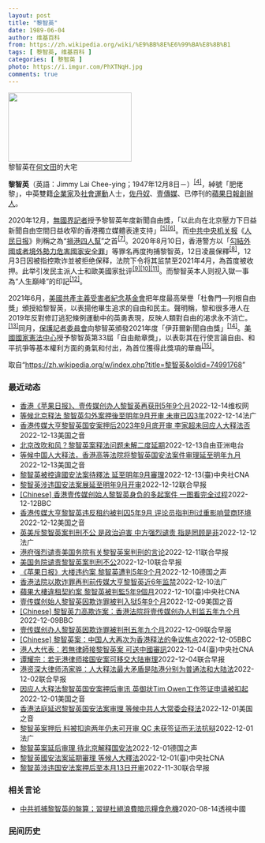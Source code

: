 ```yaml
---
layout: post
title: "黎智英"
date: 1989-06-04
author: 维基百科
from: https://zh.wikipedia.org/wiki/%E9%BB%8E%E6%99%BA%E8%8B%B1
tags: [ 黎智英, 维基百科 ]
categories: [ 黎智英 ]
photo: https://i.imgur.com/PhXTNqH.jpg
comments: true
---
```

<div class="mw-parser-output"><div id="noteTA-97071178" class="noteTA"><div class="noteTA-group"><div data-noteta-group-source="module" data-noteta-group="IT"></div></div><div class="noteTA-local"><div data-noteta-code="zh:巧克力; zh-tw:巧克力; zh-hk:朱古力; zh-cn:巧克力;"></div><div data-noteta-code="zh-tw:黑道; zh-hk:黑社會; zh-cn:黑社会;"></div><div data-noteta-code="zh-tw:飯店; zh-hk:酒店; zh-cn:饭店;"></div><div data-noteta-code="zh-tw:伍佛維茲; zh-hk:沃夫維茲 ;zh-cn:沃尔福威茨;"></div></div></div>

<div class="thumb tright"><div class="thumbinner" style="width:252px;"><a href="/wiki/File:Jimmy_Lai_Chee-ying_home_in_Ho_Man_Tin_20200418.png" class="image"><img alt="" src="//upload.wikimedia.org/wikipedia/commons/thumb/9/9f/Jimmy_Lai_Chee-ying_home_in_Ho_Man_Tin_20200418.png/250px-Jimmy_Lai_Chee-ying_home_in_Ho_Man_Tin_20200418.png" decoding="async" width="250" height="140" class="thumbimage" srcset="//upload.wikimedia.org/wikipedia/commons/thumb/9/9f/Jimmy_Lai_Chee-ying_home_in_Ho_Man_Tin_20200418.png/375px-Jimmy_Lai_Chee-ying_home_in_Ho_Man_Tin_20200418.png 1.5x, //upload.wikimedia.org/wikipedia/commons/thumb/9/9f/Jimmy_Lai_Chee-ying_home_in_Ho_Man_Tin_20200418.png/500px-Jimmy_Lai_Chee-ying_home_in_Ho_Man_Tin_20200418.png 2x" data-file-width="861" data-file-height="481"></a>  <div class="thumbcaption"><div class="magnify"><a href="/wiki/File:Jimmy_Lai_Chee-ying_home_in_Ho_Man_Tin_20200418.png" class="internal" title="放大"></a></div>黎智英在<a href="/wiki/%E4%BD%95%E6%96%87%E7%94%B0" title="何文田">何文田</a>的大宅</div></div></div>
<p><b>黎智英</b>（英語：<span lang="en">Jimmy Lai Chee-ying</span>；1947年12月8日<span class="useeditintro" title="Template:BLP editintro">－</span>）<sup id="cite_ref-7" class="reference"><a href="#cite_note-7">[4]</a></sup>，綽號「肥佬黎」，中英雙籍<a href="/wiki/%E4%BC%81%E4%B8%9A%E5%AE%B6" title="企业家">企業家</a>及<a href="/wiki/%E7%A4%BE%E6%9C%83%E9%81%8B%E5%8B%95" title="社會運動">社會運動</a>人士，<a href="/wiki/%E4%BD%90%E4%B8%B9%E5%A5%B4" title="佐丹奴">佐丹奴</a>、<a href="/wiki/%E5%A3%B9%E5%82%B3%E5%AA%92" title="壹傳媒">壹傳媒</a>、已停刊的<a href="/wiki/%E8%98%8B%E6%9E%9C%E6%97%A5%E5%A0%B1_(%E9%A6%99%E6%B8%AF)" title="蘋果日報 (香港)">蘋果日報</a><a href="/wiki/%E5%89%B5%E8%BE%A6%E4%BA%BA" class="mw-redirect" title="創辦人">創辦人</a>。
</p><p>2020年12月，<a href="/wiki/%E7%84%A1%E5%9C%8B%E7%95%8C%E8%A8%98%E8%80%85" class="mw-redirect" title="無國界記者">無國界記者</a>授予黎智英年度新聞自由獎，「以此向在北京壓力下日益新聞自由空間日益收窄的香港獨立媒體表達支持」<sup id="cite_ref-8" class="reference"><a href="#cite_note-8">[5]</a></sup><sup id="cite_ref-9" class="reference"><a href="#cite_note-9">[6]</a></sup>。而<a href="/wiki/%E4%B8%AD%E5%85%B1%E4%B8%AD%E5%A4%AE%E6%9C%BA%E5%85%B3%E6%8A%A5" title="中共中央机关报">中共中央机关报</a>《<a href="/wiki/%E4%BA%BA%E6%B0%91%E6%97%A5%E6%8A%A5" title="人民日报">人民日报</a>》則稱之為“<a href="/wiki/%E7%A5%B8%E6%B8%AF%E5%9B%9B%E4%BA%BA%E5%B8%AE" title="祸港四人帮">禍港四人幫</a>”之首<sup id="cite_ref-王平2019_10-0" class="reference"><a href="#cite_note-王平2019-10">[7]</a></sup>。2020年8月10日，香港警方以「<a href="/wiki/%E4%B8%AD%E8%8F%AF%E4%BA%BA%E6%B0%91%E5%85%B1%E5%92%8C%E5%9C%8B%E9%A6%99%E6%B8%AF%E7%89%B9%E5%88%A5%E8%A1%8C%E6%94%BF%E5%8D%80%E7%B6%AD%E8%AD%B7%E5%9C%8B%E5%AE%B6%E5%AE%89%E5%85%A8%E6%B3%95" title="中華人民共和國香港特別行政區維護國家安全法">勾結外國或者境外勢力危害國家安全罪</a>」等罪名再度拘捕黎智英，12日凌晨保釋<sup id="cite_ref-auto_11-0" class="reference"><a href="#cite_note-auto-11">[8]</a></sup>，12月3日因被指控欺诈並被拒绝保释，法院下令将其监禁至2021年4月，為首度被收押。此举引发民主派人士和歐美國家批评<sup id="cite_ref-12" class="reference"><a href="#cite_note-12">[9]</a></sup><sup id="cite_ref-13" class="reference"><a href="#cite_note-13">[10]</a></sup><sup id="cite_ref-over100_14-0" class="reference"><a href="#cite_note-over100-14">[11]</a></sup>。而黎智英本人则视入獄一事為“人生巔峰”的印記<sup id="cite_ref-15" class="reference"><a href="#cite_note-15">[12]</a></sup>。
</p><p>2021年6月，<a href="/wiki/%E5%85%B1%E7%94%A2%E4%B8%BB%E7%BE%A9%E5%8F%97%E9%9B%A3%E8%80%85%E7%B4%80%E5%BF%B5%E5%9F%BA%E9%87%91%E6%9C%83" title="共產主義受難者紀念基金會">美國共產主義受害者紀念基金會</a>把年度最高榮譽「杜魯門—列根自由獎」頒授給黎智英，以表揚他畢生追求的自由和民主。聲明稱，黎和很多港人在2019年反對修訂逃犯條例運動中的英勇表現，反映人類對自由的渴求永不消亡。<sup id="cite_ref-16" class="reference"><a href="#cite_note-16">[13]</a></sup>同月，<a href="/wiki/%E4%BF%9D%E8%AD%B7%E8%A8%98%E8%80%85%E5%A7%94%E5%93%A1%E6%9C%83" title="保護記者委員會">保護記者委員會</a>向黎智英頒發2021年度「伊菲爾新聞自由獎」<sup id="cite_ref-17" class="reference"><a href="#cite_note-17">[14]</a></sup>。<a href="/wiki/%E5%9C%8B%E5%AE%B6%E6%86%B2%E6%B3%95%E4%B8%AD%E5%BF%83" title="國家憲法中心">美國國家憲法中心</a>授予黎智英第33屆「自由勛章獎」，以表彰其在行使言論自由、和平抗爭等基本權利方面的勇氣和付出，為首位獲得此獎項的華裔<sup id="cite_ref-18" class="reference"><a href="#cite_note-18">[15]</a></sup>。
</p>
</div><noscript><img src="//zh.wikipedia.org/wiki/Special:CentralAutoLogin/start?type=1x1" alt="" title="" width="1" height="1" style="border: none; position: absolute;"></noscript>
<div class="printfooter" data-nosnippet="">取自“<a dir="ltr" href="https://zh.wikipedia.org/w/index.php?title=黎智英&amp;oldid=74991768">https://zh.wikipedia.org/w/index.php?title=黎智英&amp;oldid=74991768</a>”</div><div id="recent-news"><h3>最近动态</h3><ul><li><a href="https://nodebe4.github.io/waimei/2022-12-14/%E9%A6%99%E6%B8%AF-%E8%8B%B9%E6%9E%9C%E6%97%A5%E6%8A%A5-%E5%A3%B9%E4%BC%A0%E5%AA%92%E5%88%9B%E5%8A%9E%E4%BA%BA%E9%BB%8E%E6%99%BA%E8%8B%B1%E5%86%8D%E8%8E%B7%E5%88%915%E5%B9%B49%E4%B8%AA%E6%9C%88" title="香港《苹果日报》、壹传媒创办人黎智英再获刑5年9个月—— （维权网信息中心报道）2022年12月15日，本网获悉:香港当局再次对支持民主人权的香港《苹果日报》、壹传媒创办人黎智英判刑5年9个月。...">香港《苹果日报》、壹传媒创办人黎智英再获刑5年9个月</a><time>2022-12-14</time><a class="tag">维权网</a></li>
<li><a href="https://nodebe4.github.io/waimei/2022-12-14/%E7%AD%89%E5%80%99%E5%8C%97%E4%BA%AC%E9%87%8A%E6%B3%95-%E9%BB%8E%E6%99%BA%E8%8B%B1%E5%8B%BE%E5%A4%96%E6%A1%88%E6%8A%BC%E5%BE%8C%E8%87%B3%E6%98%8E%E5%B9%B49%E6%9C%88%E5%BC%80%E5%AE%A1-%E6%9C%AA%E5%AE%A1%E5%B7%B2%E5%9B%9A3%E5%B9%B4" title="等候北京释法 黎智英勾外案押後至明年9月开审 未审已囚3年—— 14/12/2022 - 09:35 港府为阻壹传媒创办人黎智英在涉嫌触犯《港区国安法》的串谋勾结外国势力罪的审讯中聘用英国御用大...">等候北京释法 黎智英勾外案押後至明年9月开审  未审已囚3年</a><time>2022-12-14</time><a class="tag">法广</a></li>
<li><a href="https://nodebe4.github.io/waimei/2022-12-13/%E9%A6%99%E6%B8%AF%E4%BC%A0%E5%AA%92%E5%A4%A7%E4%BA%A8%E9%BB%8E%E6%99%BA%E8%8B%B1%E5%9B%BD%E5%AE%89%E6%A1%88%E6%8A%BC%E5%90%8E2023%E5%B9%B49%E6%9C%88%E5%BA%95%E5%BC%80%E5%AE%A1-%E6%9D%8E%E5%AE%B6%E8%B6%85%E6%9C%AA%E5%9B%9E%E5%BA%94%E4%BA%BA%E5%A4%A7%E9%87%8A%E6%B3%95%E5%90%A6" title="香港传媒大亨黎智英国安案押后2023年9月底开审 李家超未回应人大释法否—— Tue, 13 Dec 2022 18:13:24 GMT 香港壹传媒创始人黎智英抵达西九龙警局 (2020年10月...">香港传媒大亨黎智英国安案押后2023年9月底开审 李家超未回应人大释法否</a><time>2022-12-13</time><a class="tag">美国之音</a></li>
<li><a href="https://nodebe4.github.io/waimei/2022-12-13/%E5%8C%97%E4%BA%AC%E6%94%B9%E5%90%B9%E5%92%8C%E9%A3%8E-%E9%BB%8E%E6%99%BA%E8%8B%B1%E6%A1%88%E9%87%8A%E6%B3%95%E9%97%AE%E9%A2%98%E6%9C%AA%E8%A7%A3%E4%BA%8C%E5%BA%A6%E5%BB%B6%E6%9C%9F" title="北京改吹和风？黎智英案释法问题未解二度延期—— 香港壹传媒创办人黎智英被控违反《香港国安法》，因人大常委会未处理港府的释法要求，案件开审日二度延后至明年九月底。人大常委会委员谭耀宗更在释法一事上...">北京改吹和风？黎智英案释法问题未解二度延期</a><time>2022-12-13</time><a class="tag">自由亚洲电台</a></li>
<li><a href="https://nodebe4.github.io/waimei/2022-12-13/%E7%AD%89%E5%80%99%E4%B8%AD%E5%9B%BD%E4%BA%BA%E5%A4%A7%E9%87%8A%E6%B3%95-%E9%A6%99%E6%B8%AF%E9%AB%98%E7%AD%89%E6%B3%95%E9%99%A2%E5%B0%86%E9%BB%8E%E6%99%BA%E8%8B%B1%E5%9B%BD%E5%AE%89%E6%B3%95%E6%A1%88%E4%BB%B6%E5%AE%A1%E7%90%86%E5%BB%B6%E8%87%B3%E6%98%8E%E5%B9%B4%E4%B9%9D%E6%9C%88" title="等候中国人大释法，香港高等法院将黎智英国安法案件审理延至明年九月—— Tue, 13 Dec 2022 13:35:16 GMT 资料照：香港警察押送壹传媒集团创始人黎智英走向一辆监狱警车。(2...">等候中国人大释法，香港高等法院将黎智英国安法案件审理延至明年九月</a><time>2022-12-13</time><a class="tag">美国之音</a></li>
<li><a href="https://nodebe4.github.io/waimei/2022-12-13/%E9%BB%8E%E6%99%BA%E8%8B%B1%E8%A2%AB%E6%8E%A7%E9%81%95%E5%9C%8B%E5%AE%89%E6%B3%95%E6%A1%88%E5%BE%85%E9%87%8B%E6%B3%95-%E5%BB%B6%E8%87%B3%E6%98%8E%E5%B9%B49%E6%9C%88%E5%AF%A9%E7%90%86" title="黎智英被控違國安法案待釋法 延至明年9月審理—— （中央社記者張謙香港13日電）香港壹傳媒集團創辦人黎智英被當局依國安法起訴的案件，押後至明年9月審理，以待中國全國人大常委會釋法。 綜合本地媒體...">黎智英被控違國安法案待釋法  延至明年9月審理</a><time>2022-12-13</time><a class="tag">(臺)中央社CNA</a></li>
<li><a href="https://nodebe4.github.io/waimei/2022-12-12/%E9%BB%8E%E6%99%BA%E8%8B%B1%E6%B6%89%E8%BF%9D%E5%9B%BD%E5%AE%89%E6%B3%95%E6%A1%88%E5%B1%95%E5%BB%B6%E8%87%B3%E6%98%8E%E5%B9%B49%E6%9C%88%E5%BC%80%E5%AE%A1" title="黎智英涉违国安法案展延至明年9月开审—— 香港壹传媒创办人黎智英涉嫌违反《香港国安法》案件原定星期二（12月13日）开审，律政司向法院申请押后至明年1月，以等待中国全国人大常委会释法，辩方认为应...">黎智英涉违国安法案展延至明年9月开审</a><time>2022-12-12</time><a class="tag">联合早报</a></li>
<li><a href="https://nodebe4.github.io/waimei/2022-12-12/Chinese-%E9%A6%99%E6%B8%AF%E5%A3%B9%E4%BC%A0%E5%AA%92%E5%88%9B%E5%A7%8B%E4%BA%BA%E9%BB%8E%E6%99%BA%E8%8B%B1%E8%BA%AB%E8%B4%9F%E7%9A%84%E5%A4%9A%E8%B5%B7%E6%A1%88%E4%BB%B6-%E4%B8%80%E5%9B%BE%E7%9C%8B%E5%AE%8C%E5%85%A8%E8%BF%87%E7%A8%8B" title="[Chinese] 香港壹传媒创始人黎智英身负的多起案件 一图看完全过程—— 香港壹传媒创始人黎智英身负的多起案件 一图看完全过程 2022年12月10日 最近更新： 59 分钟前 图像来源，S...">[Chinese] 香港壹传媒创始人黎智英身负的多起案件 一图看完全过程</a><time>2022-12-12</time><a class="tag">BBC</a></li>
<li><a href="https://nodebe4.github.io/waimei/2022-12-12/%E9%A6%99%E6%B8%AF%E4%BC%A0%E5%AA%92%E5%A4%A7%E4%BA%A8%E9%BB%8E%E6%99%BA%E8%8B%B1%E8%BF%9D%E5%8F%8D%E7%A7%9F%E7%BA%A6%E8%A2%AB%E5%88%A4%E5%9B%9A5%E5%B9%B49%E6%9C%88-%E8%AF%84%E8%AE%BA%E5%91%98%E6%8C%87%E5%88%A4%E5%88%91%E8%BF%87%E9%87%8D%E5%BD%B1%E5%93%8D%E8%90%A5%E5%95%86%E7%8E%AF%E5%A2%83" title="香港传媒大亨黎智英违反租约被判囚5年9月 评论员指判刑过重影响营商环境—— Mon, 12 Dec 2022 18:28:12 GMT 香港壹傳媒創辦人黎智英因違反租約被判監禁5年9個月，有市民...">香港传媒大亨黎智英违反租约被判囚5年9月 评论员指判刑过重影响营商环境</a><time>2022-12-12</time><a class="tag">美国之音</a></li>
<li><a href="https://nodebe4.github.io/waimei/2022-12-12/%E8%8B%B1%E7%BE%8E%E6%96%A5%E9%BB%8E%E6%99%BA%E8%8B%B1%E6%A1%88%E5%88%A4%E5%88%91%E4%B8%8D%E5%85%AC-%E6%98%AF%E6%94%BF%E6%B2%BB%E8%BF%AB%E5%AE%B3-%E4%B8%AD%E6%96%B9%E5%BC%BA%E7%83%88%E8%B0%B4%E8%B4%A3-%E6%8C%87%E6%98%AF%E7%BD%94%E9%A1%BE%E6%98%AF%E9%9D%9E" title="英美斥黎智英案判刑不公 是政治迫害 中方强烈谴责 指是罔顾是非—— 12/12/2022 - 09:39 中国和西方世界再次就壹传媒创办人黎智英的判刑而对骂。 美国国务院发言人普赖斯（Ned P...">英美斥黎智英案判刑不公 是政治迫害   中方强烈谴责 指是罔顾是非</a><time>2022-12-12</time><a class="tag">法广</a></li>
<li><a href="https://nodebe4.github.io/waimei/2022-12-11/%E6%B8%AF%E5%BA%9C%E5%BC%BA%E7%83%88%E8%B0%B4%E8%B4%A3%E7%BE%8E%E5%9B%BD%E5%8A%A1%E9%99%A2%E6%9C%89%E5%85%B3%E9%BB%8E%E6%99%BA%E8%8B%B1%E6%A1%88%E5%88%A4%E5%88%91%E7%9A%84%E8%A8%80%E8%AE%BA" title="港府强烈谴责美国务院有关黎智英案判刑的言论—— 针对美国国务院批香港壹传媒创办人黎智英案判刑不公，香港特区政府强烈谴责及反对美国国务院相关言论，并称美方完全罔顾事实。 据香港特区政府新闻公报网站...">港府强烈谴责美国务院有关黎智英案判刑的言论</a><time>2022-12-11</time><a class="tag">联合早报</a></li>
<li><a href="https://nodebe4.github.io/waimei/2022-12-10/%E7%BE%8E%E5%9B%BD%E5%8A%A1%E9%99%A2%E8%B0%B4%E8%B4%A3%E9%BB%8E%E6%99%BA%E8%8B%B1%E6%A1%88%E5%88%A4%E5%88%91%E4%B8%8D%E5%85%AC" title="美国务院谴责黎智英案判刑不公—— 美国国务院谴责黎智英案判刑不公，并呼吁中方尊重香港的新闻自由。 美国国务院发言人普莱斯（Ned Price）星期天（12月11日）在推特发文称，美国谴责黎智英案...">美国务院谴责黎智英案判刑不公</a><time>2022-12-10</time><a class="tag">联合早报</a></li>
<li><a href="https://nodebe4.github.io/waimei/2022-12-10/%E8%8B%B9%E6%9E%9C%E6%97%A5%E6%8A%A5-%E5%A4%A7%E6%A5%BC%E8%BF%9D%E7%BA%A6%E6%A1%88-%E9%BB%8E%E6%99%BA%E8%8B%B1%E9%81%AD%E5%88%A45%E5%B9%B49%E4%B8%AA%E6%9C%88" title="《苹果日报》大楼违约案 黎智英遭判5年9个月—— 2022-12-10T10:48:56.369Z 黎智英被控违反《苹果日报》大楼的租用契约（资料照片） （德国之声中文网）香港壹传媒集团创办人黎...">《苹果日报》大楼违约案 黎智英遭判5年9个月</a><time>2022-12-10</time><a class="tag">德国之声</a></li>
<li><a href="https://nodebe4.github.io/waimei/2022-12-10/%E9%A6%99%E6%B8%AF%E6%B3%95%E9%99%A2%E4%BB%A5%E6%AC%BA%E8%AF%88%E7%BD%AA%E5%86%8D%E5%88%A4%E5%89%8D%E4%BC%A0%E5%AA%92%E5%A4%A7%E4%BA%A8%E9%BB%8E%E6%99%BA%E8%8B%B1%E8%BF%916%E5%B9%B4%E7%9B%91%E7%A6%81" title="香港法院以欺诈罪再判前传媒大亨黎智英近6年监禁—— 10/12/2022 - 10:16 已经因参与未经允许的抗议集会活动而入狱20个月的香港壹传媒创办人黎智英，12月10日又被香港法院以欺诈罪...">香港法院以欺诈罪再判前传媒大亨黎智英近6年监禁</a><time>2022-12-10</time><a class="tag">法广</a></li>
<li><a href="https://nodebe4.github.io/waimei/2022-12-10/%E8%98%8B%E6%9E%9C%E5%A4%A7%E6%A8%93%E9%81%95%E7%A7%9F%E5%A5%91%E7%B4%84%E6%A1%88-%E9%BB%8E%E6%99%BA%E8%8B%B1%E8%A2%AB%E5%88%A4%E7%9B%A35%E5%B9%B49%E5%80%8B%E6%9C%88" title="蘋果大樓違租契約案 黎智英被判監5年9個月—— （中央社台北10日電）香港壹傳媒集團創辦人黎智英及行政總監黃偉強此前被控違反蘋果大樓租用契約，被裁定欺詐罪，法院今天判黎智英監禁5年9個月，黃偉強...">蘋果大樓違租契約案 黎智英被判監5年9個月</a><time>2022-12-10</time><a class="tag">(臺)中央社CNA</a></li>
<li><a href="https://nodebe4.github.io/waimei/2022-12-09/%E5%A3%B9%E4%BC%A0%E5%AA%92%E5%88%9B%E5%A7%8B%E4%BA%BA%E9%BB%8E%E6%99%BA%E8%8B%B1%E5%9B%A0%E6%AC%BA%E8%AF%88%E7%BD%AA%E8%A2%AB%E5%88%A4%E5%85%A5%E7%8B%B15%E5%B9%B49%E4%B8%AA%E6%9C%88" title="壹传媒创始人黎智英因欺诈罪被判入狱5年9个月—— Sat, 10 Dec 2022 05:07:36 GMT 黎智英2021年2月9日乘囚车抵达香港终审法院（路透社） 香港一名亲民主媒体大亨周六...">壹传媒创始人黎智英因欺诈罪被判入狱5年9个月</a><time>2022-12-09</time><a class="tag">美国之音</a></li>
<li><a href="https://nodebe4.github.io/waimei/2022-12-09/Chinese-%E9%BB%8E%E6%99%BA%E8%8B%B1%E5%8A%9B%E9%AB%98%E6%AC%BA%E8%AF%88%E6%A1%88-%E9%A6%99%E6%B8%AF%E6%B3%95%E9%99%A2%E5%B0%86%E5%A3%B9%E4%BC%A0%E5%AA%92%E5%88%9B%E5%8A%9E%E4%BA%BA%E5%88%A4%E7%9B%91%E4%BA%94%E5%B9%B4%E4%B9%9D%E4%B8%AA%E6%9C%88" title="[Chinese] 黎智英力高欺诈案：香港法院将壹传媒创办人判监五年九个月—— 黎智英力高欺诈案：香港法院将壹传媒创办人判监五年九个月 20 分钟前 图像来源，AFP 图像加注文字， 法官认为黎...">[Chinese] 黎智英力高欺诈案：香港法院将壹传媒创办人判监五年九个月</a><time>2022-12-09</time><a class="tag">BBC</a></li>
<li><a href="https://nodebe4.github.io/waimei/2022-12-09/%E5%A3%B9%E4%BC%A0%E5%AA%92%E5%88%9B%E5%8A%9E%E4%BA%BA%E9%BB%8E%E6%99%BA%E8%8B%B1%E5%9B%A0%E6%AC%BA%E8%AF%88%E7%BD%AA%E8%A2%AB%E5%88%A4%E5%88%91%E4%BA%94%E5%B9%B4%E4%B9%9D%E4%B8%AA%E6%9C%88" title="壹传媒创办人黎智英因欺诈罪被判刑五年九个月—— 壹传媒创办人黎智英因刻意隐瞒并让一家顾问公司使用《苹果日报》办公室的大楼，犯下欺诈罪和违反土地租赁条款，于星期六（12月10日）被判刑五年九个月，...">壹传媒创办人黎智英因欺诈罪被判刑五年九个月</a><time>2022-12-09</time><a class="tag">联合早报</a></li>
<li><a href="https://nodebe4.github.io/waimei/2022-12-05/Chinese-%E9%BB%8E%E6%99%BA%E8%8B%B1%E6%A1%88-%E4%B8%AD%E5%9B%BD%E4%BA%BA%E5%A4%A7%E5%86%8D%E6%AC%A1%E4%B8%BA%E9%A6%99%E6%B8%AF%E9%87%8A%E6%B3%95%E7%9A%84%E4%BA%89%E8%AE%AE%E7%84%A6%E7%82%B9" title="[Chinese] 黎智英案：中国人大再次为香港释法的争议焦点—— 黎智英案：中国人大再次为香港释法的争议焦点 40 分钟前 图像来源，EPA 图像加注文字， 黎智英自2020年底起被收押候审，...">[Chinese] 黎智英案：中国人大再次为香港释法的争议焦点</a><time>2022-12-05</time><a class="tag">BBC</a></li>
<li><a href="https://nodebe4.github.io/waimei/2022-12-04/%E6%B8%AF%E4%BA%BA%E5%A4%A7%E4%BB%A3%E8%A1%A8-%E8%8B%A5%E7%84%A1%E5%BE%8B%E5%B8%AB%E6%8E%A5%E9%BB%8E%E6%99%BA%E8%8B%B1%E6%A1%88-%E5%8F%AF%E9%80%81%E4%B8%AD%E5%9C%8B%E5%AF%A9%E8%A8%8A" title="港人大代表：若無律師接黎智英案 可送中國審訊—— （中央社記者張謙香港5日電）香港壹傳媒集團創辦人黎智英的國安官司尚未正式開審，但香港區的中國全國人大代表聲稱，如果沒有香港律師願意接手黎智英案，...">港人大代表：若無律師接黎智英案  可送中國審訊</a><time>2022-12-04</time><a class="tag">(臺)中央社CNA</a></li>
<li><a href="https://nodebe4.github.io/waimei/2022-12-04/%E8%B0%AD%E8%80%80%E5%AE%97-%E8%8B%A5%E6%97%A0%E6%B8%AF%E5%BE%8B%E5%B8%88%E6%8E%A5%E5%9B%BD%E5%AE%89%E6%A1%88%E5%8F%AF%E7%A7%BB%E4%BA%A4%E5%A4%A7%E9%99%86%E5%AE%A1%E7%90%86" title="谭耀宗：若无港律师接国安案可移交大陆审理—— 香港壹传媒创办人黎智英聘英籍律师引发争议，中国全国人大常委会委员谭耀宗说，不容许海外律师代表被告，与《香港国安法》立法精神吻合；如果没有香港本地律师...">谭耀宗：若无港律师接国安案可移交大陆审理</a><time>2022-12-04</time><a class="tag">联合早报</a></li>
<li><a href="https://nodebe4.github.io/waimei/2022-12-02/%E6%B8%AF%E8%B5%84%E6%B7%B1%E5%A4%A7%E5%BE%8B%E5%B8%88%E6%B1%A4%E5%AE%B6%E9%AA%85-%E4%BA%BA%E5%A4%A7%E9%87%8A%E6%B3%95%E6%9C%80%E5%A4%A7%E7%9F%9B%E7%9B%BE%E6%98%AF%E9%99%86%E6%B8%AF%E5%88%86%E5%88%AB%E4%B8%BA%E6%99%AE%E9%80%9A%E6%B3%95%E5%92%8C%E5%A4%A7%E9%99%86%E6%B3%95" title="港资深大律师汤家骅：人大释法最大矛盾是陆港分别为普通法和大陆法—— 香港律政司反对壹传媒创办人黎智英聘请英国御用大律师欧文抗辩三度败诉，特首李家超建议中国全国人大委员会释法。香港行政会议成员、资...">港资深大律师汤家骅：人大释法最大矛盾是陆港分别为普通法和大陆法</a><time>2022-12-02</time><a class="tag">联合早报</a></li>
<li><a href="https://nodebe4.github.io/waimei/2022-12-01/%E5%9B%A0%E5%BA%94%E4%BA%BA%E5%A4%A7%E9%87%8A%E6%B3%95%E9%BB%8E%E6%99%BA%E8%8B%B1%E5%9B%BD%E5%AE%89%E6%A1%88%E6%8A%BC%E5%90%8E%E5%AE%A1%E8%AE%AF-%E8%8B%B1%E5%BE%A1%E7%8A%B6Tim-Owen%E5%B7%A5%E4%BD%9C%E7%AD%BE%E8%AF%81%E7%94%B3%E8%AF%B7%E8%A2%AB%E6%89%A3%E8%B5%B7" title="因应人大释法黎智英国安案押后审讯 英御状Tim Owen工作签证申请被扣起—— Thu, 01 Dec 2022 17:44:48 GMT 警方因应壹传媒创办人黎智英12月1日就国安法案件出庭，...">因应人大释法黎智英国安案押后审讯 英御状Tim Owen工作签证申请被扣起</a><time>2022-12-01</time><a class="tag">美国之音</a></li>
<li><a href="https://nodebe4.github.io/waimei/2022-12-01/%E9%A6%99%E6%B8%AF%E6%B3%95%E5%BA%AD%E5%BB%B6%E8%BF%9F%E9%BB%8E%E6%99%BA%E8%8B%B1%E5%9B%BD%E5%AE%89%E6%B3%95%E6%A1%88%E5%AE%A1%E7%90%86-%E7%AD%89%E5%80%99%E4%B8%AD%E5%85%B1%E4%BA%BA%E5%A4%A7%E5%B8%B8%E5%A7%94%E4%BC%9A%E9%87%8A%E6%B3%95" title="香港法庭延迟黎智英国安法案审理 等候中共人大常委会释法—— Thu, 01 Dec 2022 15:33:09 GMT 香港武装警察押解据信是运送香港壹传媒创办人黎智英的监狱车辆抵达香港高等法院...">香港法庭延迟黎智英国安法案审理 等候中共人大常委会释法</a><time>2022-12-01</time><a class="tag">美国之音</a></li>
<li><a href="https://nodebe4.github.io/waimei/2022-12-01/%E9%BB%8E%E6%99%BA%E8%8B%B1%E6%A1%88%E6%8A%BC%E5%90%8E-%E6%96%99%E8%A2%AB%E6%89%A3%E9%80%BE%E4%B8%A4%E5%B9%B4%E4%BB%8D%E6%9C%AA%E5%8F%AF%E5%BC%80%E5%AE%A1-QC-%E6%9C%AA%E8%8E%B7%E7%AD%BE%E8%AF%81%E8%80%8C%E6%97%A0%E6%B3%95%E6%8A%97%E8%BE%A9" title="黎智英案押后 料被扣逾两年仍未可开审 QC 未获签证而无法抗辩—— 01/12/2022 - 09:49 壹传媒创办人黎智英涉嫌触犯《港区国安法》中的勾结境外势力等罪一案，原定今(1 日)早开审...">黎智英案押后 料被扣逾两年仍未可开审 QC 未获签证而无法抗辩</a><time>2022-12-01</time><a class="tag">法广</a></li>
<li><a href="https://nodebe4.github.io/waimei/2022-12-01/%E9%BB%8E%E6%99%BA%E8%8B%B1%E6%A1%88%E5%BB%B6%E5%90%8E%E5%AE%A1%E7%90%86-%E5%BE%85%E5%8C%97%E4%BA%AC%E8%A7%A3%E9%87%8A%E5%9B%BD%E5%AE%89%E6%B3%95" title="黎智英案延后审理 待北京解释国安法—— 2022-11-29T11:11:16.459Z 黎智英国安法案件遭延后审理，以待中国全国人大常委会就香港国安法进行释法。 （德国之声中文网）美联社周四（...">黎智英案延后审理 待北京解释国安法</a><time>2022-12-01</time><a class="tag">德国之声</a></li>
<li><a href="https://nodebe4.github.io/waimei/2022-12-01/%E9%BB%8E%E6%99%BA%E8%8B%B1%E5%9C%8B%E5%AE%89%E6%B3%95%E6%A1%88%E5%BB%B6%E6%9C%9F%E5%AF%A9%E7%90%86-%E7%AD%89%E5%80%99%E4%BA%BA%E5%A4%A7%E9%87%8B%E6%B3%95" title="黎智英國安法案延期審理 等候人大釋法—— （中央社記者張謙香港1日電）香港壹傳媒集團創辦人黎智英被當局控告「串謀勾結外國或境外勢力」的案件原定今天審理，但高等法院批准控方請求，把案件押後至13日...">黎智英國安法案延期審理  等候人大釋法</a><time>2022-12-01</time><a class="tag">(臺)中央社CNA</a></li>
<li><a href="https://nodebe4.github.io/waimei/2022-11-30/%E9%BB%8E%E6%99%BA%E8%8B%B1%E6%B6%89%E8%BF%9D%E5%9B%BD%E5%AE%89%E6%B3%95%E6%A1%88%E6%8A%BC%E5%90%8E%E8%87%B3%E6%9C%AC%E6%9C%8813%E6%97%A5%E5%BC%80%E5%AE%A1" title="黎智英涉违国安法案押后至本月13日开审—— 香港壹传媒创办人黎智英和香港《苹果日报》相关的三家公司，涉违反《香港国安法》的案件订于12月1日开审，为期30天。但因香港律政司当天向高院申请押后审讯...">黎智英涉违国安法案押后至本月13日开审</a><time>2022-11-30</time><a class="tag">联合早报</a></li>
</ul></div><div id="open-opinion"><h3>相关言论</h3><ul><li><a href="https://nodebe4.github.io/opinion/2020-08-14/%E4%B8%AD%E5%85%B1%E6%8A%93%E6%8D%95%E9%BB%8E%E6%99%BA%E8%8B%B1%E7%9A%84%E7%9B%A4%E7%AE%97-%E7%BF%92%E6%8F%90%E6%9D%9C%E7%B5%95%E6%B5%AA%E8%B2%BB%E6%9A%97%E7%A4%BA%E7%B3%A7%E9%A3%9F%E5%8D%B1%E6%A9%9F/" title="透視中國">中共抓捕黎智英的盤算；習提杜絕浪費暗示糧食危機</a><time>2020-08-14</time><a class="tag">透視中國</a></li>
</ul></div><div id="mjls-record"><h3>民间历史</h3><ul></ul></div>